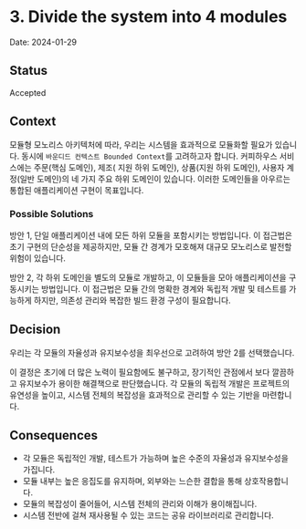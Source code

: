 # 3. Divide the system into 4 modules

Date: 2024-01-29

## Status

Accepted

## Context

모듈형 모노리스 아키텍처에 따라, 우리는 시스템을 효과적으로 모듈화할 필요가 있습니다. 동시에 `바운디드 컨텍스트 Bounded Context`를 고려하고자 합니다. 커피하우스 서비스에는 주문(핵심 도메인), 제조(
지원 하위 도메인), 상품(지원 하위 도메인), 사용자 계정(일반 도메인)의 네 가지 주요 하위 도메인이 있습니다. 이러한 도메인들을 아우르는 통합된 애플리케이션 구현이 목표입니다.

### Possible Solutions

방안 1, 단일 애플리케이션 내에 모든 하위 모듈을 포함시키는 방법입니다. 이 접근법은 초기 구현의 단순성을 제공하지만, 모듈 간 경계가 모호해져 대규모 모노리스로 발전할 위험이 있습니다.

방안 2, 각 하위 도메인을 별도의 모듈로 개발하고, 이 모듈들을 모아 애플리케이션을 구동시키는 방법입니다. 이 접근법은 모듈 간의 명확한 경계와 독립적 개발 및 테스트를 가능하게 하지만, 의존성 관리와 복잡한 빌드
환경 구성이 필요합니다.

## Decision

우리는 각 모듈의 자율성과 유지보수성을 최우선으로 고려하여 방안 2를 선택했습니다.

이 결정은 초기에 더 많은 노력이 필요함에도 불구하고, 장기적인 관점에서 보다 깔끔하고 유지보수가 용이한 해결책으로 판단했습니다. 각 모듈의 독립적 개발은 프로젝트의 유연성을 높이고, 시스템 전체의 복잡성을
효과적으로 관리할 수 있는 기반을 마련합니다.

## Consequences

- 각 모듈은 독립적인 개발, 테스트가 가능하며 높은 수준의 자율성과 유지보수성을 가집니다.
- 모듈 내부는 높은 응집도를 유지하며, 외부와는 느슨한 결합을 통해 상호작용합니다.
- 모듈의 복잡성이 줄어들어, 시스템 전체의 관리와 이해가 용이해집니다.
- 시스템 전반에 걸쳐 재사용될 수 있는 코드는 공유 라이브러리로 관리합니다.
